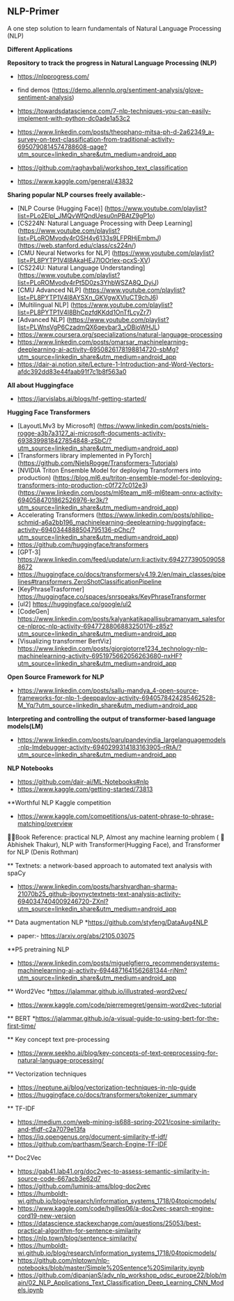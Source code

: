 ## NLP-Primer
 A one step solution to learn fundamentals of Natural Language Processing (NLP)
 
**Different Applications** 
 
**Repository to track the progress in Natural Language Processing (NLP)**
* https://nlpprogress.com/
* find demos (https://demo.allennlp.org/sentiment-analysis/glove-sentiment-analysis)
* https://towardsdatascience.com/7-nlp-techniques-you-can-easily-implement-with-python-dc0ade1a53c2
* https://www.linkedin.com/posts/theophano-mitsa-ph-d-2a62349_a-survey-on-text-classification-from-traditional-activity-6950790814574788608-qage?utm_source=linkedin_share&utm_medium=android_app
* https://github.com/raghavbali/workshop_text_classification

* https://www.kaggle.com/general/43832
 
**Sharing popular NLP courses freely available:-**
 
* [NLP Course (Hugging Face)] (https://www.youtube.com/playlist?list=PLo2EIpI_JMQvWfQndUesu0nPBAtZ9gP1o)
* [CS224N: Natural Language Processing with Deep Learning] (https://www.youtube.com/playlist?list=PLoROMvodv4rOSH4v6133s9LFPRHjEmbmJ) (https://web.stanford.edu/class/cs224n/)
* [CMU Neural Networks for NLP] (https://www.youtube.com/playlist?list=PL8PYTP1V4I8AkaHEJ7lOOrlex-pcxS-XV)
* [CS224U: Natural Language Understanding] (https://www.youtube.com/playlist?list=PLoROMvodv4rPt5D0zs3YhbWSZA8Q_DyiJ)
* [CMU Advanced NLP] (https://www.youtube.com/playlist?list=PL8PYTP1V4I8AYSXn_GKVgwXVluCT9chJ6)
* [Multilingual NLP] (https://www.youtube.com/playlist?list=PL8PYTP1V4I8BhCpzfdKKdd1OnTfLcyZr7)
* [Advanced NLP] (https://www.youtube.com/playlist?list=PLWnsVgP6CzadmQX6qevbar3_vDBioWHJL)
* https://www.coursera.org/specializations/natural-language-processing
* https://www.linkedin.com/posts/omarsar_machinelearning-deeplearning-ai-activity-6950826178198814720-sbMg?utm_source=linkedin_share&utm_medium=android_app
* https://dair-ai.notion.site/Lecture-1-Introduction-and-Word-Vectors-afdc392dd83e44faab91f7c1b8f563a0


**All about Huggingface**
* https://jarvislabs.ai/blogs/hf-getting-started/

**Hugging Face Transformers**

* [LayoutLMv3 by Microsoft] (https://www.linkedin.com/posts/niels-rogge-a3b7a3127_ai-microsoft-documents-activity-6938399818427854848-zSbC/?utm_source=linkedin_share&utm_medium=android_app) 
* [Transformers library implemented in PyTorch] (https://github.com/NielsRogge/Transformers-Tutorials)
* [NVIDIA Triton Ensemble Model for deploying Transformers into production) (https://blog.ml6.eu/triton-ensemble-model-for-deploying-transformers-into-production-c0f727c012e3) (https://www.linkedin.com/posts/ml6team_ml6-ml6team-onnx-activity-6940584701862526976-kr3k/?utm_source=linkedin_share&utm_medium=android_app)
* Accelerating Transformers (https://www.linkedin.com/posts/philipp-schmid-a6a2bb196_machinelearning-deeplearning-huggingface-activity-6940344888504795136-pChc/?utm_source=linkedin_share&utm_medium=android_app)
* https://github.com/huggingface/transformers
* [GPT-3] https://www.linkedin.com/feed/update/urn:li:activity:6942773905090588672
* https://huggingface.co/docs/transformers/v4.19.2/en/main_classes/pipelines#transformers.ZeroShotClassificationPipeline
* [KeyPhraseTrasformer] https://huggingface.co/spaces/snrspeaks/KeyPhraseTransformer
* [ul2] https://huggingface.co/google/ul2
* [CodeGen] https://www.linkedin.com/posts/kalyankatikapallisubramanyam_salesforce-nlproc-nlp-activity-6947728806883250176-z85z?utm_source=linkedin_share&utm_medium=android_app
* [Visualizing transformer BertViz] https://www.linkedin.com/posts/giorgiotorre1234_technology-nlp-machinelearning-activity-6951975662056263680-nxHF?utm_source=linkedin_share&utm_medium=android_app

**Open Source Framework for NLP**
* https://www.linkedin.com/posts/sallu-mandya_4-open-source-frameworks-for-nlp-1-deeppavlov-activity-6940578424285462528-M_Yq/?utm_source=linkedin_share&utm_medium=android_app

**Interpreting and controlling the output of transformer-based language models(LM)**
* https://www.linkedin.com/posts/parulpandeyindia_largelanguagemodels-nlp-lmdebugger-activity-6940299314183163905-rRtA/?utm_source=linkedin_share&utm_medium=android_app

**NLP Notebooks**
* https://github.com/dair-ai/ML-Notebooks#nlp
* https://www.kaggle.com/getting-started/73813

**Worthful NLP Kaggle competition
* https://www.kaggle.com/competitions/us-patent-phrase-to-phrase-matching/overview

📕📄Book Reference: 
practical NLP, Almost any machine learning problem ( 🚀 Abhishek Thakur), NLP with Transformer(Hugging Face), and Transformer for NLP (Denis Rothman) 

** Textnets: a network-based approach to automated text analysis with spaCy
* https://www.linkedin.com/posts/harshvardhan-sharma-21070b25_github-jboynyctextnets-text-analysis-activity-6940347404009246720-ZXnl?utm_source=linkedin_share&utm_medium=android_app

** Data augmentation NLP
*https://github.com/styfeng/DataAug4NLP
* paper:- https://arxiv.org/abs/2105.03075

**P5 pretraining NLP
* https://www.linkedin.com/posts/miguelgfierro_recommendersystems-machinelearning-ai-activity-6944871641562681344-rjNm?utm_source=linkedin_share&utm_medium=android_app

** Word2Vec
*https://jalammar.github.io/illustrated-word2vec/
* https://www.kaggle.com/code/pierremegret/gensim-word2vec-tutorial

** BERT
*https://jalammar.github.io/a-visual-guide-to-using-bert-for-the-first-time/

** Key concept text pre-processing
* https://www.seekho.ai/blog/key-concepts-of-text-preprocessing-for-natural-language-processing/

** Vectorization techniques
* https://neptune.ai/blog/vectorization-techniques-in-nlp-guide
* https://huggingface.co/docs/transformers/tokenizer_summary

** TF-IDF
* https://medium.com/web-mining-is688-spring-2021/cosine-similarity-and-tfidf-c2a7079e13fa
* https://iq.opengenus.org/document-similarity-tf-idf/
* https://github.com/parthasm/Search-Engine-TF-IDF

** Doc2Vec
* https://gab41.lab41.org/doc2vec-to-assess-semantic-similarity-in-source-code-667acb3e62d7
* https://github.com/luminis-ams/blog-doc2vec
* https://humboldt-wi.github.io/blog/research/information_systems_1718/04topicmodels/
* https://www.kaggle.com/code/hgilles06/a-doc2vec-search-engine-cord19-new-version
* https://datascience.stackexchange.com/questions/25053/best-practical-algorithm-for-sentence-similarity
* https://nlp.town/blog/sentence-similarity/
* https://humboldt-wi.github.io/blog/research/information_systems_1718/04topicmodels/
* https://github.com/nlptown/nlp-notebooks/blob/master/Simple%20Sentence%20Similarity.ipynb
* https://github.com/dipanjanS/adv_nlp_workshop_odsc_europe22/blob/main/02_NLP_Applications_Text_Classification_Deep_Learning_CNN_Models.ipynb
